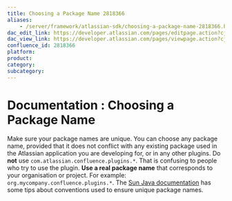 ```yaml
---
title: Choosing a Package Name 2818366
aliases:
    - /server/framework/atlassian-sdk/choosing-a-package-name-2818366.html
dac_edit_link: https://developer.atlassian.com/pages/editpage.action?cjm=wozere&pageId=2818366
dac_view_link: https://developer.atlassian.com/pages/viewpage.action?cjm=wozere&pageId=2818366
confluence_id: 2818366
platform:
product:
category:
subcategory:
---
```

# Documentation : Choosing a Package Name

Make sure your package names are unique. You can choose any package name, provided that it does not conflict with any existing package used in the Atlassian application you are developing for, or in any other plugins. Do **not** use `com.atlassian.confluence.plugins.*`. That is confusing to people who try to use the plugin. **Use a real package name** that corresponds to your organisation or project. For example: `org.mycompany.confluence.plugins.*`. The <a href="http://java.sun.com/docs/books/jls/second_edition/html/packages.doc.html#40169" class="external-link">Sun Java documentation</a> has some tips about conventions used to ensure unique package names.

 


























